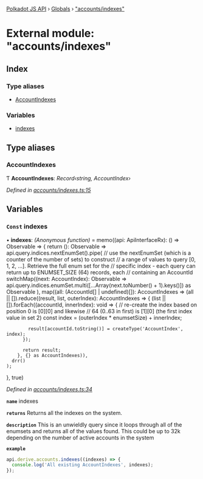 [Polkadot JS API](../README.md) › [Globals](../globals.md) › ["accounts/indexes"](_accounts_indexes_.md)

# External module: "accounts/indexes"

## Index

### Type aliases

* [AccountIndexes](_accounts_indexes_.md#accountindexes)

### Variables

* [indexes](_accounts_indexes_.md#const-indexes)

## Type aliases

###  AccountIndexes

Ƭ **AccountIndexes**: *Record‹string, AccountIndex›*

*Defined in [accounts/indexes.ts:15](https://github.com/polkadot-js/api/blob/cba5710fec/packages/api-derive/src/accounts/indexes.ts#L15)*

## Variables

### `Const` indexes

• **indexes**: *(Anonymous function)* =  memo((api: ApiInterfaceRx): () => Observable<AccountIndexes> => {
  return (): Observable<AccountIndexes> =>
    api.query.indices.nextEnumSet<AccountIndex>().pipe(
      // use the nextEnumSet (which is a counter of the number of sets) to construct
      // a range of values to query [0, 1, 2, ...]. Retrieve the full enum set for the
      // specific index - each query can return up to ENUMSET_SIZE (64) records, each
      // containing an AccountId
      switchMap((next: AccountIndex): Observable<any> =>
        api.query.indices.enumSet.multi([...Array(next.toNumber() + 1).keys()]) as Observable<any>
      ),
      map((all: (AccountId[] | undefined)[]): AccountIndexes =>
        (all || []).reduce((result, list, outerIndex): AccountIndexes => {
          (list || []).forEach((accountId, innerIndex): void => {
            // re-create the index based on position 0 is [0][0] and likewise
            // 64 (0..63 in first) is [1][0] (the first index value in set 2)
            const index = (outerIndex * enumsetSize) + innerIndex;

            result[accountId.toString()] = createType('AccountIndex', index);
          });

          return result;
        }, {} as AccountIndexes)),
      drr()
    );
}, true)

*Defined in [accounts/indexes.ts:34](https://github.com/polkadot-js/api/blob/cba5710fec/packages/api-derive/src/accounts/indexes.ts#L34)*

**`name`** indexes

**`returns`** Returns all the indexes on the system.

**`description`** This is an unwieldly query since it loops through
all of the enumsets and returns all of the values found. This could be up to 32k depending
on the number of active accounts in the system

**`example`** 
<BR>

```javascript
api.derive.accounts.indexes((indexes) => {
  console.log('All existing AccountIndexes', indexes);
});
```
